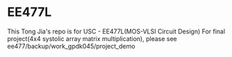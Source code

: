 # EE477L
This Tong Jia's repo is for USC - EE477L(MOS-VLSI Circuit Design)
For final project(4x4 systolic array matrix multiplication), please see ee477/backup/work_gpdk045/project_demo
